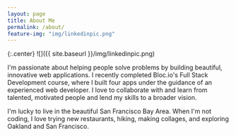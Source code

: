 ```yaml
---
layout: page
title: About Me
permalink: /about/
feature-img: "img/linkedinpic.png"
---
```


{:.center}
![]({{ site.baseurl }}/img/linkedinpic.png)

I'm passionate about helping people solve problems by building beautiful, innovative web applications. I recently completed Bloc.io's Full Stack Development course, where I built four apps under the guidance of an experienced web developer. I love to collaborate with and learn from talented, motivated people and lend my skills to a broader vision. 

I'm lucky to live in the beautiful San Francisco Bay Area. When I'm not coding, I love trying new restaurants, hiking, making collages, and exploring Oakland and San Francisco.